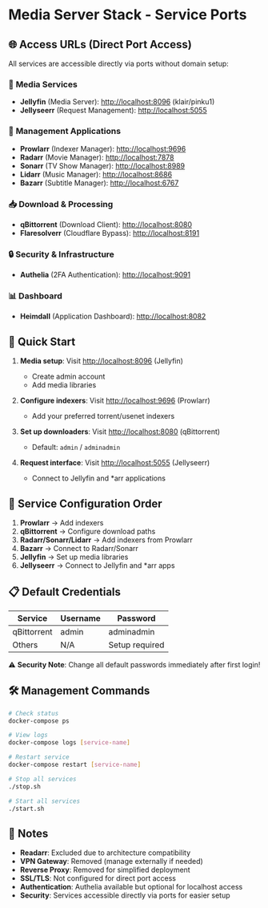 # Media Server Stack - Service Ports

## 🌐 Access URLs (Direct Port Access)

All services are accessible directly via ports without domain setup:

### 🎥 **Media Services**

- **Jellyfin** (Media Server): <http://localhost:8096> (klair/pinku1)
- **Jellyseerr** (Request Management): <http://localhost:5055>

### 🔧 **Management Applications**

- **Prowlarr** (Indexer Manager): <http://localhost:9696>
- **Radarr** (Movie Manager): <http://localhost:7878>
- **Sonarr** (TV Show Manager): <http://localhost:8989>
- **Lidarr** (Music Manager): <http://localhost:8686>
- **Bazarr** (Subtitle Manager): <http://localhost:6767>

### 📥 **Download & Processing**

- **qBittorrent** (Download Client): <http://localhost:8080>
- **Flaresolverr** (Cloudflare Bypass): <http://localhost:8191>

### 🔒 **Security & Infrastructure**

- **Authelia** (2FA Authentication): <http://localhost:9091>

### 📊 **Dashboard**

- **Heimdall** (Application Dashboard): <http://localhost:8082>

## 🚀 **Quick Start**

1. **Media setup**: Visit <http://localhost:8096> (Jellyfin)
   - Create admin account
   - Add media libraries

2. **Configure indexers**: Visit <http://localhost:9696> (Prowlarr)
   - Add your preferred torrent/usenet indexers

3. **Set up downloaders**: Visit <http://localhost:8080> (qBittorrent)
   - Default: `admin` / `adminadmin`

4. **Request interface**: Visit <http://localhost:5055> (Jellyseerr)
   - Connect to Jellyfin and *arr applications

## 🔧 **Service Configuration Order**

1. **Prowlarr** → Add indexers
2. **qBittorrent** → Configure download paths
3. **Radarr/Sonarr/Lidarr** → Add indexers from Prowlarr
4. **Bazarr** → Connect to Radarr/Sonarr
5. **Jellyfin** → Set up media libraries
6. **Jellyseerr** → Connect to Jellyfin and *arr apps

## 📋 **Default Credentials**

| Service | Username | Password |
|---------|----------|----------|
| qBittorrent | admin | adminadmin |
| Others | N/A | Setup required |

⚠️ **Security Note**: Change all default passwords immediately after first login!

## 🛠️ **Management Commands**

```bash
# Check status
docker-compose ps

# View logs
docker-compose logs [service-name]

# Restart service
docker-compose restart [service-name]

# Stop all services
./stop.sh

# Start all services
./start.sh
```

## 📝 **Notes**

- **Readarr**: Excluded due to architecture compatibility
- **VPN Gateway**: Removed (manage externally if needed)
- **Reverse Proxy**: Removed for simplified deployment
- **SSL/TLS**: Not configured for direct port access
- **Authentication**: Authelia available but optional for localhost access
- **Security**: Services accessible directly via ports for easier setup
